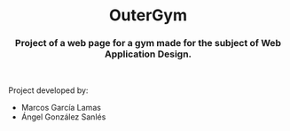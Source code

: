 <h1 align='center'>OuterGym</h1>
<h3 align ='center'>Project of a web page for a gym made for the subject of Web Application Design.</h3>
&nbsp;
<p>Project developed by:</p>
<ul>
<li>Marcos García Lamas</li>
<li>Ángel González Sanlés</li>
</ul>
